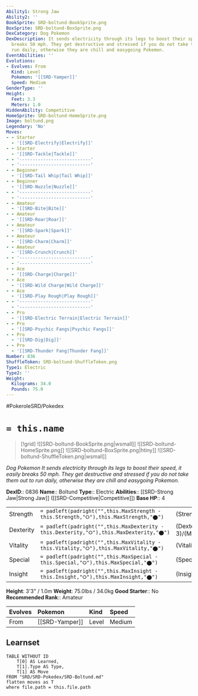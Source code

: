```yaml
---
Ability1: Strong Jaw
Ability2: ''
BookSprite: SRD-boltund-BookSprite.png
BoxSprite: SRD-boltund-BoxSprite.png
DexCategory: Dog Pokemon
DexDescription: It sends electricity through its legs to boost their speed, it easily
  breaks 50 mph. They get destructive and stressed if you do not take them out to
  run daily, otherwise they are chill and easygoing Pokemon.
EventAbilities: ''
Evolutions:
- Evolves: From
  Kind: Level
  Pokemon: '[[SRD-Yamper]]'
  Speed: Medium
GenderType: ''
Height:
  Feet: 3.3
  Meters: 1.0
HiddenAbility: Competitive
HomeSprite: SRD-boltund-HomeSprite.png
Image: boltund.png
Legendary: 'No'
Moves:
- - Starter
  - '[[SRD-Electrify|Electrify]]'
- - Starter
  - '[[SRD-Tackle|Tackle]]'
- - '---------------------------'
  - '---------------------------'
- - Beginner
  - '[[SRD-Tail Whip|Tail Whip]]'
- - Beginner
  - '[[SRD-Nuzzle|Nuzzle]]'
- - '---------------------------'
  - '---------------------------'
- - Amateur
  - '[[SRD-Bite|Bite]]'
- - Amateur
  - '[[SRD-Roar|Roar]]'
- - Amateur
  - '[[SRD-Spark|Spark]]'
- - Amateur
  - '[[SRD-Charm|Charm]]'
- - Amateur
  - '[[SRD-Crunch|Crunch]]'
- - '---------------------------'
  - '---------------------------'
- - Ace
  - '[[SRD-Charge|Charge]]'
- - Ace
  - '[[SRD-Wild Charge|Wild Charge]]'
- - Ace
  - '[[SRD-Play Rough|Play Rough]]'
- - '---------------------------'
  - '---------------------------'
- - Pro
  - '[[SRD-Electric Terrain|Electric Terrain]]'
- - Pro
  - '[[SRD-Psychic Fangs|Psychic Fangs]]'
- - Pro
  - '[[SRD-Dig|Dig]]'
- - Pro
  - '[[SRD-Thunder Fang|Thunder Fang]]'
Number: 836
ShuffleToken: SRD-boltund-ShuffleToken.png
Type1: Electric
Type2: ''
Weight:
  Kilograms: 34.0
  Pounds: 75.0
---
```


#PokeroleSRD/Pokedex

# `= this.name`

> [!grid]
> ![[SRD-boltund-BookSprite.png|wsmall]]
> ![[SRD-boltund-HomeSprite.png]]
> ![[SRD-boltund-BoxSprite.png|htiny]]
> ![[SRD-boltund-ShuffleToken.png|wsmall]]


*Dog Pokemon*
*It sends electricity through its legs to boost their speed, it easily breaks 50 mph. They get destructive and stressed if you do not take them out to run daily, otherwise they are chill and easygoing Pokemon.*

**DexID**:: 0836
**Name**:: Boltund
**Type**:: Electric
**Abilities**:: [[SRD-Strong Jaw|Strong Jaw]] ([[SRD-Competitive|Competitive]])
**Base HP**:: 4

|           |                                                                                        |                                          |
| --------- | -------------------------------------------------------------------------------------- | ---------------------------------------- |
| Strength  | `= padleft(padright("",this.MaxStrength - this.Strength,"⭘"),this.MaxStrength,"⬤")`    | (Strength::2)/(MaxStrength::5)   |
| Dexterity | `= padleft(padright("",this.MaxDexterity - this.Dexterity,"⭘"),this.MaxDexterity,"⬤")` | (Dexterity:: 3)/(MaxDexterity::7) |
| Vitality  | `= padleft(padright("",this.MaxVitality - this.Vitality,"⭘"),this.MaxVitality,"⬤")`    | (Vitality::2)/(MaxVitality::4)   |
| Special   | `= padleft(padright("",this.MaxSpecial - this.Special,"⭘"),this.MaxSpecial,"⬤")`       | (Special::2)/(MaxSpecial::5)     |
| Insight   | `= padleft(padright("",this.MaxInsight - this.Insight,"⭘"),this.MaxInsight,"⬤")`       | (Insight::2)/(MaxInsight::4)     |

**Height**: 3'3" / 1.0m
**Weight**: 75.0lbs / 34.0kg
**Good Starter**:: No
**Recommended Rank**:: Amateur

| Evolves   | Pokemon        | Kind   | Speed   |
|:----------|:---------------|:-------|:--------|
| From      | [[SRD-Yamper]] | Level  | Medium  |

## Learnset

```dataview
TABLE WITHOUT ID
    T[0] AS Learned,
    T[1].Type AS Type,
    T[1] AS Move
FROM "SRD/SRD-Pokedex/SRD-Boltund.md"
flatten moves as T
where file.path = this.file.path
```
